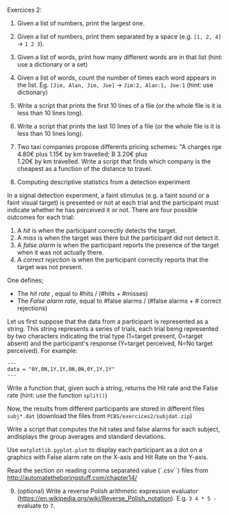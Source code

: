 Exercices 2:

1. Given a list of numbers, print the largest one.

2. Given a list of numbers, print them separated by a space (e.g. `[1, 2, 4]` -> `1 2 3`).

3. Given a list of words, print how many different
words are in that list (hint: use a dictionary or a set)

4. Given a list of words, count the number of times each word appears in the list. Eg. `[Jim, Alan, Jim, Joe]` -> `Jim:2, Alan:1, Joe:1`  (hint: use dictionary)


5. Write a script that prints the first 10 lines of a file (or the whole file is it is less than 10 lines long).

6. Write a script that prints the last 10 lines of a file  (or the whole file is it is less than 10 lines long).

7. Two taxi companies propose differents pricing schemes: "A charges 
rge 4.80€ plus 1.15€ by km travelled; B 3.20€ plus  
1.20€ by km travelled. Write a script that finds which company is the cheapest
as a function of the distance to travel.

8. Computing descriptive statistics from a detection experiment

In a signal detection experiment, a faint stimulus (e.g. a faint sound or a
faint visual target) is presented or not at each trial and the participant
must indicate whether he has perceived it or not. There are four possible outcomes for each trial:

   1. A _hit_ is when the participant correctly detects the target.
   2. A _miss_ is when the target was there but the participant did not detect it.
   3. A _false alarm_ is when the participant reports the presence of the target when it was not actually there.
   4. A _correct rejection_ is when the participant correctly reports that the
  target was not present.

One defines;

 *  The _hit rate_ , equal to #hits / (#hits + #misses)
 *  The _False alarm rate_, equal to #false alarms / (#false alarms + # correct rejections)

Let us first suppose that the data from a participant is represented as a string. This string represents a series of trials, each trial being
represented by two characters indicating the trial type (1=target present,
0=target absent) and the participant's response (Y=target perceived, N=No target
perceived). For example:

    ---
    data = "0Y,0N,1Y,1Y,0N,0N,0Y,1Y,1Y"
    ---
 
Write a function that, given such a string, returns the Hit rate and the  False rate (hint: use the function `split()`)

Now, the results from different participants are stored in different files `subj*.dat` (download the files from `PCBS/exercices2/subjdat.zip`)

Write a script that computes the hit rates and false alarms for each subject, andisplays the group averages and standard deviations. 


Use `matplotlib.pyplot.plot` to display each participant as a dot on a graphics with False alarm rate on the X-axis and Hit Rate on the Y-axis. 

Read the section on reading comma separated value (`.csv``) files from http://automatetheboringstuff.com/chapter14/


9. (optional) Write a reverse Polish arithmetic expression evaluator (https://en.wikipedia.org/wiki/Reverse_Polish_notation). E.g. `3 4 * 5 -` evaluate to `7`.




